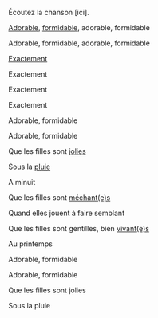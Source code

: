 Écoutez la chanson [ici].



[Adorable][2], [formidable][3], adorable, formidable

Adorable, formidable, adorable, formidable

[Exactement][4]

Exactement

Exactement

Exactement


Adorable, formidable

Adorable, formidable

Que les filles sont [jolies][5]

Sous la [pluie][6]

A minuit


Que les filles sont [méchant(e)s][7]

Quand elles jouent à faire semblant

Que les filles sont gentilles, bien [vivant(e)s][8]

Au printemps


Adorable, formidable

Adorable, formidable


Que les filles sont jolies

Sous la pluie




[1]: https://genius.com/Vive-la-fete-exactement-lyrics
[2]: https://fr.wiktionary.org/wiki/adorable
[3]: https://fr.wiktionary.org/wiki/formidable
[4]: https://genius.com/Vive-la-fete-exactement-lyrics
[5]: https://fr.wiktionary.org/wiki/joli
[6]: https://fr.wiktionary.org/wiki/pluie
[7]: https://fr.wiktionary.org/wiki/m%C3%A9chant#Adjectif
[8]: https://fr.wiktionary.org/wiki/vivant#Adjectif
[9]: https://www.youtube.com/watch?v=yZGhZ2Rlw6M

